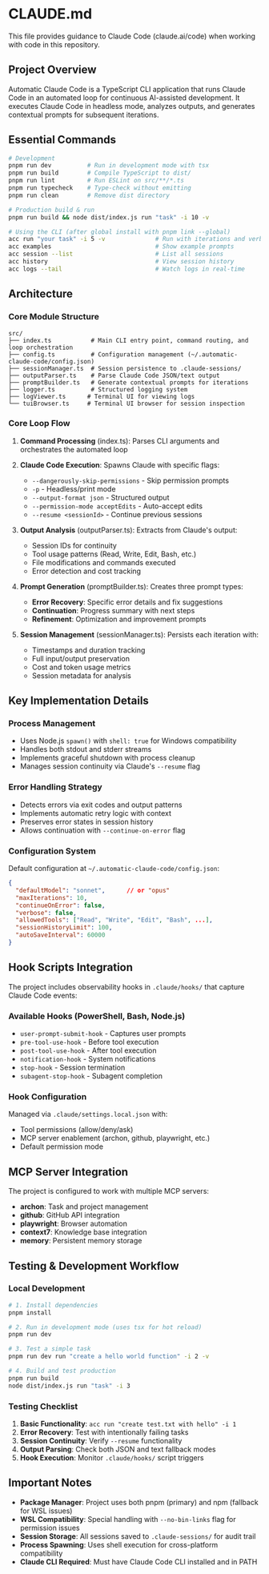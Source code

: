 # CLAUDE.md

This file provides guidance to Claude Code (claude.ai/code) when working with code in this repository.

## Project Overview

Automatic Claude Code is a TypeScript CLI application that runs Claude Code in an automated loop for continuous AI-assisted development. It executes Claude Code in headless mode, analyzes outputs, and generates contextual prompts for subsequent iterations.

## Essential Commands

```bash
# Development
pnpm run dev          # Run in development mode with tsx
pnpm run build        # Compile TypeScript to dist/
pnpm run lint         # Run ESLint on src/**/*.ts
pnpm run typecheck    # Type-check without emitting
pnpm run clean        # Remove dist directory

# Production build & run
pnpm run build && node dist/index.js run "task" -i 10 -v

# Using the CLI (after global install with pnpm link --global)
acc run "your task" -i 5 -v              # Run with iterations and verbose
acc examples                             # Show example prompts
acc session --list                       # List all sessions
acc history                              # View session history
acc logs --tail                          # Watch logs in real-time
```

## Architecture

### Core Module Structure
```
src/
├── index.ts           # Main CLI entry point, command routing, and loop orchestration
├── config.ts          # Configuration management (~/.automatic-claude-code/config.json)
├── sessionManager.ts  # Session persistence to .claude-sessions/
├── outputParser.ts    # Parse Claude Code JSON/text output
├── promptBuilder.ts   # Generate contextual prompts for iterations
├── logger.ts          # Structured logging system
├── logViewer.ts      # Terminal UI for viewing logs
└── tuiBrowser.ts     # Terminal UI browser for session inspection
```

### Core Loop Flow

1. **Command Processing** (index.ts): Parses CLI arguments and orchestrates the automated loop
2. **Claude Code Execution**: Spawns Claude with specific flags:
   - `--dangerously-skip-permissions` - Skip permission prompts
   - `-p` - Headless/print mode
   - `--output-format json` - Structured output
   - `--permission-mode acceptEdits` - Auto-accept edits
   - `--resume <sessionId>` - Continue previous sessions

3. **Output Analysis** (outputParser.ts): Extracts from Claude's output:
   - Session IDs for continuity
   - Tool usage patterns (Read, Write, Edit, Bash, etc.)
   - File modifications and commands executed
   - Error detection and cost tracking

4. **Prompt Generation** (promptBuilder.ts): Creates three prompt types:
   - **Error Recovery**: Specific error details and fix suggestions
   - **Continuation**: Progress summary with next steps
   - **Refinement**: Optimization and improvement prompts

5. **Session Management** (sessionManager.ts): Persists each iteration with:
   - Timestamps and duration tracking
   - Full input/output preservation
   - Cost and token usage metrics
   - Session metadata for analysis

## Key Implementation Details

### Process Management
- Uses Node.js `spawn()` with `shell: true` for Windows compatibility
- Handles both stdout and stderr streams
- Implements graceful shutdown with process cleanup
- Manages session continuity via Claude's `--resume` flag

### Error Handling Strategy
- Detects errors via exit codes and output patterns
- Implements automatic retry logic with context
- Preserves error states in session history
- Allows continuation with `--continue-on-error` flag

### Configuration System
Default configuration at `~/.automatic-claude-code/config.json`:
```json
{
  "defaultModel": "sonnet",      // or "opus"
  "maxIterations": 10,
  "continueOnError": false,
  "verbose": false,
  "allowedTools": ["Read", "Write", "Edit", "Bash", ...],
  "sessionHistoryLimit": 100,
  "autoSaveInterval": 60000
}
```

## Hook Scripts Integration

The project includes observability hooks in `.claude/hooks/` that capture Claude Code events:

### Available Hooks (PowerShell, Bash, Node.js)
- `user-prompt-submit-hook` - Captures user prompts
- `pre-tool-use-hook` - Before tool execution
- `post-tool-use-hook` - After tool execution  
- `notification-hook` - System notifications
- `stop-hook` - Session termination
- `subagent-stop-hook` - Subagent completion

### Hook Configuration
Managed via `.claude/settings.local.json` with:
- Tool permissions (allow/deny/ask)
- MCP server enablement (archon, github, playwright, etc.)
- Default permission mode

## MCP Server Integration

The project is configured to work with multiple MCP servers:
- **archon**: Task and project management
- **github**: GitHub API integration
- **playwright**: Browser automation
- **context7**: Knowledge base integration
- **memory**: Persistent memory storage

## Testing & Development Workflow

### Local Development
```bash
# 1. Install dependencies
pnpm install

# 2. Run in development mode (uses tsx for hot reload)
pnpm run dev

# 3. Test a simple task
pnpm run dev run "create a hello world function" -i 2 -v

# 4. Build and test production
pnpm run build
node dist/index.js run "task" -i 3
```

### Testing Checklist
1. **Basic Functionality**: `acc run "create test.txt with hello" -i 1`
2. **Error Recovery**: Test with intentionally failing tasks
3. **Session Continuity**: Verify `--resume` functionality
4. **Output Parsing**: Check both JSON and text fallback modes
5. **Hook Execution**: Monitor `.claude/hooks/` script triggers

## Important Notes

- **Package Manager**: Project uses both pnpm (primary) and npm (fallback for WSL issues)
- **WSL Compatibility**: Special handling with `--no-bin-links` flag for permission issues
- **Session Storage**: All sessions saved to `.claude-sessions/` for audit trail
- **Process Spawning**: Uses shell execution for cross-platform compatibility
- **Claude CLI Required**: Must have Claude Code CLI installed and in PATH
